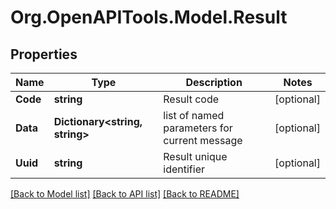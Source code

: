 # Org.OpenAPITools.Model.Result

## Properties

Name | Type | Description | Notes
------------ | ------------- | ------------- | -------------
**Code** | **string** | Result code | [optional] 
**Data** | **Dictionary&lt;string, string&gt;** | list of named parameters for current message | [optional] 
**Uuid** | **string** | Result unique identifier | [optional] 

[[Back to Model list]](../README.md#documentation-for-models) [[Back to API list]](../README.md#documentation-for-api-endpoints) [[Back to README]](../README.md)

